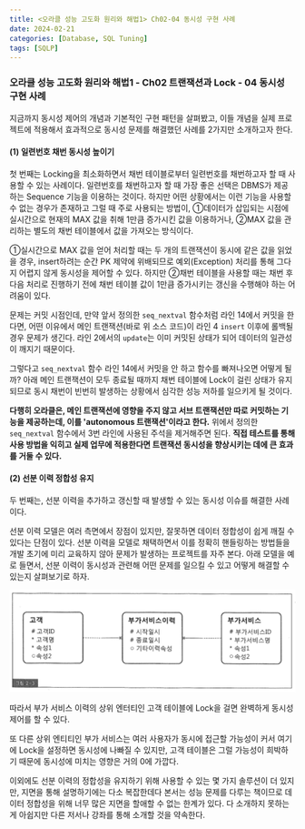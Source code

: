 ```yaml
---
title: <오라클 성능 고도화 원리와 해법1> Ch02-04 동시성 구현 사례
date: 2024-02-21
categories: [Database, SQL Tuning]
tags: [SQLP]
---
```


### 오라클 성능 고도화 원리와 해법1 - Ch02 트랜잭션과 Lock - 04 동시성 구현 사례

지금까지 동시성 제어의 개념과 기본적인 구현 패턴을 살펴봤고, 이들 개념을 실제 프로젝트에 적용해서 효과적으로 동시성 문제를 해결했던 사례를 2가지만 소개하고자 한다.

#### (1) 일련번호 채번 동시성 높이기

첫 번째는 Locking을 최소화하면서 채번 테이블로부터 일련번호를 채번하고자 할 때 사용할 수 있는 사례이다. 일련번호를 채번하고자 할 때 가장 좋은 선택은 DBMS가 제공하는 Sequence 기능을 이용하는 것이다. 하지만 어떤 상황에서는 이런 기능을 사용할 수 없는 경우가 존재하고 그럴 때 주로 사용되는 방법이, ①데이터가 삽입되는 시점에 실시간으로 현재의 MAX 값을 취해 1만큼 증가시킨 값을 이용하거나, ②MAX 값을 관리하는 별도의 채번 테이블에서 값을 가져오는 방식이다.

①실시간으로 MAX 값을 얻어 처리할 때는 두 개의 트랜잭션이 동시에 같은 값을 읽었을 경우, insert하려는 순간 PK 제약에 위배되므로 예외(Exception) 처리를 통해 그다지 어렵지 않게 동시성을 제어할 수 있다. 하지만 ②채번 테이블을 사용할 때는 채번 후 다음 처리로 진행하기 전에 채번 테이블 값이 1만큼 증가시키는 갱신을 수행해야 하는 어려움이 있다.

문제는 커밋 시점인데, 만약 앞서 정의한 `seq_nextval` 함수처럼 라인 14에서 커밋을 한다면, 어떤 이유에서 메인 트랜잭션(바로 위 소스 코드)이 라인 4 `insert` 이후에 롤백될 경우 문제가 생긴다. 라인 2에서의 `update`는 이미 커밋된 상태가 되어 데이터의 일관성이 깨지기 때문이다.

그렇다고 `seq_nextval` 함수 라인 14에서 커밋을 안 하고 함수를 빠져나오면 어떻게 될까? 아래 메인 트랜잭션이 모두 종료될 때까지 채번 테이블에 Lock이 걸린 상태가 유지되므로 동시 채번이 빈번히 발생하는 상황에서 심각한 성능 저하를 일으키게 될 것이다.

**다행히 오라클은, 메인 트랜잭션에 영향을 주지 않고 서브 트랜잭션만 따로 커밋하는 기능을 제공하는데, 이를 'autonomous 트랜잭션'이라고 한다.** 위에서 정의한 `seq_nextval` 함수에서 3번 라인에 사용된 주석을 제거해주면 된다. **직접 테스트를 통해 사용 방법을 익히고 실제 업무에 적용한다면 트랜잭션 동시성을 향상시키는 데에 큰 효과를 거둘 수 있다.**

#### (2) 선분 이력 정합성 유지

두 번째는, 선분 이력을 추가하고 갱신할 때 발생할 수 있는 동시성 이슈를 해결한 사례이다.

선분 이력 모델은 여러 측면에서 장점이 있지만, 잘못하면 데이터 정합성이 쉽게 깨질 수 있다는 단점이 있다. 선분 이력을 모델로 채택하면서 이를 정확히 핸들링하는 방법들을 개발 초기에 미리 교육하지 않아 문제가 발생하는 프로젝트를 자주 본다. 아래 모델을 예로 들면서, 선분 이력이 동시성과 관련해 어떤 문제를 일으킬 수 있고 어떻게 해결할 수 있는지 살펴보기로 하자.

![](/assets/images/sqlp/1-02-03.png)

따라서 부가 서비스 이력의 상위 엔터티인 고객 테이블에 Lock을 걸면 완벽하게 동시성 제어를 할 수 있다.

또 다른 상위 엔티티인 부가 서비스는 여러 사용자가 동시에 접근할 가능성이 커서 여기에 Lock을 설정하면 동시성에 나빠질 수 있지만, 고객 테이블은 그럴 가능성이 희박하기 때문에 동시성에 미치는 영향은 거의 0에 가깝다.

이외에도 선분 이력의 정합성을 유지하기 위해 사용할 수 있는 몇 가지 솔루션이 더 있지만, 지면을 통해 설명하기에는 다소 복잡한데다 본서는 성능 문제를 다루는 책이므로 데이터 정합성을 위해 너무 많은 지면을 할애할 수 없는 한계가 있다. 다 소개하지 못하는 게 아쉽지만 다른 저서나 강좌를 통해 소개할 것을 약속한다.
